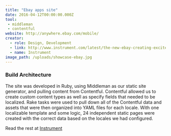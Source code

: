 ```yaml
---
title: "Ebay apps site"
date: 2016-04-12T00:00:00.000Z
tool:
 - middleman
 - contentful
website: http://anywhere.ebay.com/mobile/
creator:
  - role: Design, Development
  - link: http://www.instrument.com/latest/the-new-ebay-creating-excitement-through-code
  - name: Instrument
image_path: /uploads/showcase-ebay.jpg
---
```


### Build Architecture

The site was developed in Ruby, using Middleman as our static site generator, and pulling content from Contentful. Contentful allowed us to create custom content types as well as specify fields that needed to be localized. Rake tasks were used to pull down all of the Contentful data and assets that were then organized into YAML files for each locale. With one localizable template and some logic, 24 independent static pages were created with the correct data based on the locales we had configured.

Read the rest at [Instrument](http://www.instrument.com/latest/the-new-ebay-creating-excitement-through-code)
